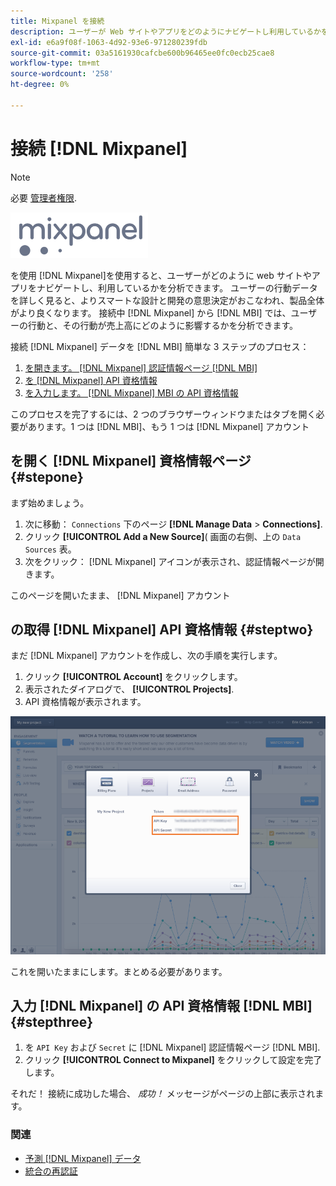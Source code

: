 ```yaml
---
title: Mixpanel を接続
description: ユーザーが Web サイトやアプリをどのようにナビゲートし利用しているかを分析する方法を学びます。
exl-id: e6a9f08f-1063-4d92-93e6-971280239fdb
source-git-commit: 03a5161930cafcbe600b96465ee0fc0ecb25cae8
workflow-type: tm+mt
source-wordcount: '258'
ht-degree: 0%

---
```


# 接続 [!DNL Mixpanel]

>[!NOTE]
>
>必要 [管理者権限](../../../administrator/user-management/user-management.md).

![](../../../assets/Mixpanel_logo.png)

を使用 [!DNL Mixpanel]を使用すると、ユーザーがどのように web サイトやアプリをナビゲートし、利用しているかを分析できます。 ユーザーの行動データを詳しく見ると、よりスマートな設計と開発の意思決定がおこなわれ、製品全体がより良くなります。 接続中 [!DNL Mixpanel] から [!DNL MBI] では、ユーザーの行動と、その行動が売上高にどのように影響するかを分析できます。

接続 [!DNL Mixpanel] データを [!DNL MBI] 簡単な 3 ステップのプロセス：

1. [を開きます。 [!DNL Mixpanel] 認証情報ページ [!DNL MBI]](#stepone)
1. [を [!DNL Mixpanel] API 資格情報](#steptwo)
1. [を入力します。 [!DNL Mixpanel] MBI の API 資格情報](#stepthree)

このプロセスを完了するには、2 つのブラウザーウィンドウまたはタブを開く必要があります。1 つは [!DNL MBI]、もう 1 つは [!DNL Mixpanel] アカウント

## を開く [!DNL Mixpanel] 資格情報ページ {#stepone}

まず始めましょう。

1. 次に移動： `Connections` 下のページ **[!DNL Manage Data** > **Connections]**.
1. クリック **[!UICONTROL Add a New Source]**( 画面の右側、上の `Data Sources` 表。
1. 次をクリック： [!DNL Mixpanel] アイコンが表示され、認証情報ページが開きます。

このページを開いたまま、 [!DNL Mixpanel] アカウント

## の取得 [!DNL Mixpanel] API 資格情報 {#steptwo}

まだ [!DNL Mixpanel] アカウントを作成し、次の手順を実行します。

1. クリック **[!UICONTROL Account]** をクリックします。
1. 表示されたダイアログで、 **[!UICONTROL Projects]**.
1. API 資格情報が表示されます。

![Mixpanel API 資格情報の取得](../../../assets/Mixpanel_API_creds.png)

これを開いたままにします。まとめる必要があります。

## 入力 [!DNL Mixpanel] の API 資格情報 [!DNL MBI] {#stepthree}

1. を `API Key` および `Secret` に [!DNL Mixpanel] 認証情報ページ [!DNL MBI].
1. クリック **[!UICONTROL Connect to Mixpanel]** をクリックして設定を完了します。

それだ！ 接続に成功した場合、 _成功！_ メッセージがページの上部に表示されます。

### 関連

* [予測 [!DNL Mixpanel] データ](../integrations/mixpanel-data.md)
* [統合の再認証](https://support.magento.com/hc/en-us/articles/360016733151)
